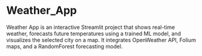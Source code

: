 # Weather_App
Weather App is an interactive Streamlit project that shows real-time weather, forecasts future temperatures using a trained ML model, and visualizes the selected city on a map. It integrates OpenWeather API, Folium maps, and a RandomForest forecasting model.
